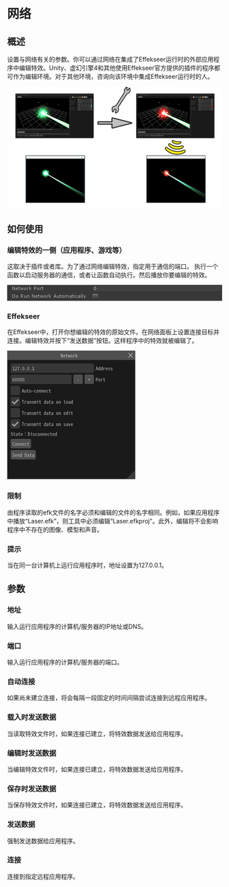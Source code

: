 ﻿# 网络

## 概述

设置与网络有关的参数。你可以通过网络在集成了Effekseer运行时的外部应用程序中编辑特效。Unity、虚幻引擎4和其他使用Effekseer官方提供的插件的程序都可作为编辑环境。对于其他环境，咨询向该环境中集成Effekseer运行时的人。

![](../../img/Reference/network.png)

## 如何使用

### 编辑特效的一侧（应用程序、游戏等）

这取决于插件或者库。为了通过网络编辑特效，指定用于通信的端口。
执行一个函数以启动服务器的通信，或者让函数自动执行。然后播放你要编辑的特效。

![](../../img/Reference/network_app.png)

### Effekseer

在Effekseer中，打开你想编辑的特效的原始文件。在网络面板上设置连接目标并连接。编辑特效并按下“发送数据”按钮。这样程序中的特效就被编辑了。

![](../../img/Reference/network_tool_en.png)

### 限制

由程序读取的efk文件的名字必须和编辑的文件的名字相同。例如，如果应用程序中播放“Laser.efk”，则工具中必须编辑“Laser.efkproj”。此外，编辑将不会影响程序中不存在的图像、模型和声音。

### 提示

当在同一台计算机上运行应用程序时，地址设置为127.0.0.1。

## 参数

### 地址

输入运行应用程序的计算机/服务器的IP地址或DNS。

### 端口

输入运行应用程序的计算机/服务器的端口。

### 自动连接

如果尚未建立连接，将会每隔一段固定的时间间隔尝试连接到远程应用程序。

### 载入时发送数据

当读取特效文件时，如果连接已建立，将特效数据发送给应用程序。

### 编辑时发送数据

当编辑特效文件时，如果连接已建立，将特效数据发送给应用程序。

### 保存时发送数据

当保存特效文件时，如果连接已建立，将特效数据发送给应用程序。

### 发送数据

强制发送数据给应用程序。

### 连接

连接到指定远程应用程序。
